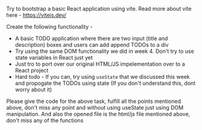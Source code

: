 Try to bootstrap a basic React application using vite. 
Read more about vite here - https://vitejs.dev/

Create the following functionality - 
 - A basic TODO application where there are two input (title and description) boxes and users can add append TODOs to a div
 - Try using the same DOM functionality we did in week 4. Don't try to use state variables in React just yet
 - Just tro to port over our original HTML/JS impelementation over to a React project
 - Hard todo - If you can, try using `useState` that we discussed this week and propogate the TODOs using state (If you don't understand this, dont worry about it)

 Please give the code for the above task, fulfill all the points mentioned above, don't miss any point and without using useState just using DOM manipulation. And also the opened file is the html/js file mentioned above, don't miss any of the functions